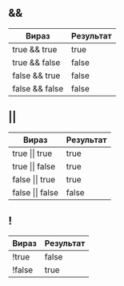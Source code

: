 ## &&

| Вираз          | Результат |
| -------------- | --------- |
| true && true   | true      |
| true && false  | false     |
| false && true  | false     |
| false && false | false     |

## ||

| Вираз            | Результат |
| ---------------- | --------- |
| true \|\| true   | true      |
| true \|\| false  | true      |
| false \|\| true  | true      |
| false \|\| false | false     |

## !

| Вираз  | Результат |
| ------ | --------- |
| !true  | false     |
| !false | true      |
